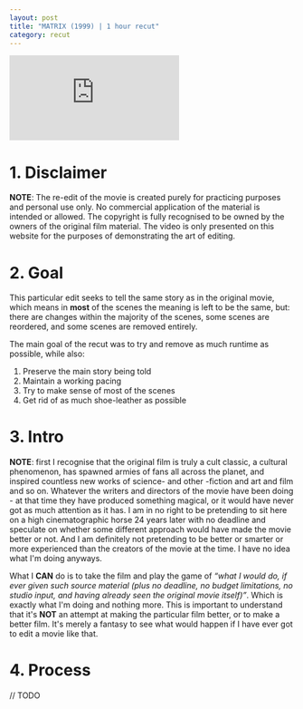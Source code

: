 ```yaml
---
layout: post
title: "MATRIX (1999) | 1 hour recut"
category: recut
---
```


<iframe class="embed" frameborder="0" src="https://mega.nz/embed/YzFXmYRA#HZKGQgtosKMvs4q-BFL8yn5GlYkyd6VR57xsmTFmKf0" allowfullscreen ></iframe>

# 1. Disclaimer

**NOTE**: The re-edit of the movie is created purely for practicing purposes and personal use only. No commercial application of the material is intended or allowed. The copyright is fully recognised to be owned by the owners of the original film material. The video is only presented on this website for the purposes of demonstrating the art of editing. 

# 2. Goal

This particular edit seeks to tell the same story as in the original movie, which means in **most** of the scenes the meaning is left to be the same, but: there are changes within the majority of the scenes, some scenes are reordered, and some scenes are removed entirely.

The main goal of the recut was to try and remove as much runtime as possible, while also:

1. Preserve the main story being told
2. Maintain a working pacing
3. Try to make sense of most of the scenes
4. Get rid of as much shoe-leather as possible 

# 3. Intro

**NOTE**: first I recognise that the original film is truly a cult classic, a cultural phenomenon, has spawned armies of fans all across the planet, and inspired countless new works of science- and other -fiction and art and film and so on. Whatever the writers and directors of the movie have been doing - at that time they have produced something magical, or it would have never got as much attention as it has. I am in no right to be pretending to sit here on a high cinematographic horse 24 years later  with no deadline and speculate on whether some different approach would have made the movie better or not. And I am definitely not pretending to be better or smarter or more experienced than the creators of the movie at the time. I have no idea what I'm doing anyways.

What I **CAN** do is to take the film and play the game of _“what I would do, if ever given such source material (plus no deadline, no budget limitations, no studio input, and having already seen the original movie itself)”_. Which is exactly what I'm doing and nothing more. This is important to understand that it's **NOT** an attempt at making the particular film better, or to make a better film. It's merely a fantasy to see what would happen if I have ever got to edit a movie like that.

# 4. Process

// TODO